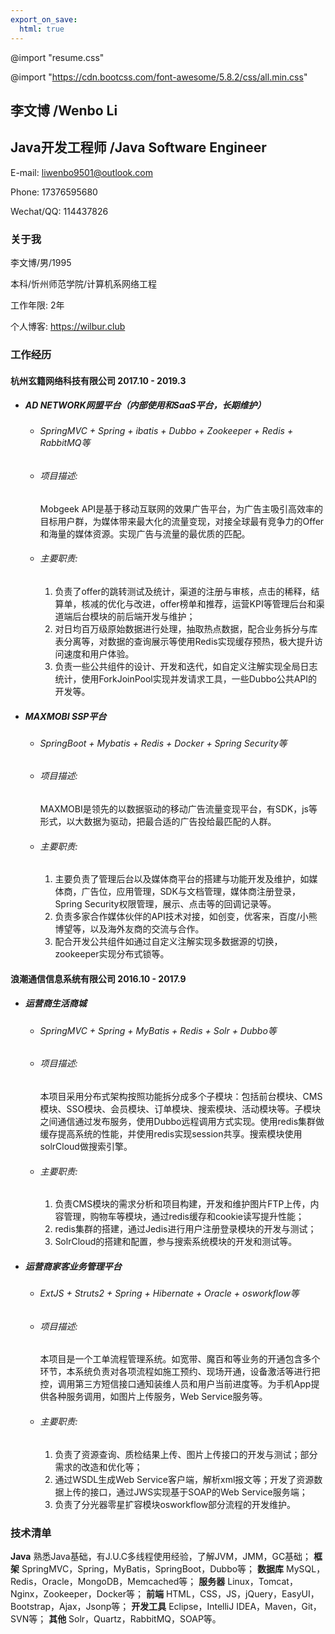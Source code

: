 ```yaml
---
export_on_save:
  html: true
---
```


@import "resume.css"

@import "https://cdn.bootcss.com/font-awesome/5.8.2/css/all.min.css"

<link href="https://fonts.googleapis.com/css?family=Noto+Sans+SC|Source+Code+Pro:500&display=swap&subset=chinese-simplified" rel="stylesheet">

## 李文博 <span class="titleEng">/Wenbo Li</span>
## Java开发工程师 <span class="titleEng">/Java Software Engineer</span>

<i class="fas fa-envelope"></i> E-mail: liwenbo9501@outlook.com

<i class="fas fa-phone"></i> Phone: 17376595680

<i class="fab fa-weixin"></i> Wechat/QQ: 114437826
### <i class="fas fa-tag"></i> 关于我
李文博/男/1995

本科/忻州师范学院/计算机系网络工程

工作年限: 2年

个人博客: <https://wilbur.club>

### <i class="fas fa-list"></i> 工作经历
#### 杭州玄籍网络科技有限公司 2017.10 - 2019.3
* ##### AD NETWORK网盟平台（内部使用和SaaS平台，长期维护）
    * ###### SpringMVC + Spring + ibatis + Dubbo + Zookeeper + Redis + RabbitMQ等
    * ###### 项目描述:
        Mobgeek API是基于移动互联网的效果广告平台，为广告主吸引高效率的目标用户群，为媒体带来最大化的流量变现，对接全球最有竞争力的Offer和海量的媒体资源。实现广告与流量的最优质的匹配。
    * ###### 主要职责:
        1. 负责了offer的跳转测试及统计，渠道的注册与审核，点击的稀释，结算单，核减的优化与改进，offer榜单和推荐，运营KPI等管理后台和渠道端后台模块的前后端开发与维护；
        2. 对日均百万级原始数据进行处理，抽取热点数据，配合业务拆分与库表分离等，对数据的查询展示等使用Redis实现缓存预热，极大提升访问速度和用户体验。
        3. 负责一些公共组件的设计、开发和迭代，如自定义注解实现全局日志统计，使用ForkJoinPool实现并发请求工具，一些Dubbo公共API的开发等。
* ##### MAXMOBI SSP平台
    * ###### SpringBoot + Mybatis + Redis + Docker + Spring Security等

    * ###### 项目描述:
        MAXMOBI是领先的以数据驱动的移动广告流量变现平台，有SDK，js等形式，以大数据为驱动，把最合适的广告投给最匹配的人群。
    * ###### 主要职责:
        1. 主要负责了管理后台以及媒体商平台的搭建与功能开发及维护，如媒体商，广告位，应用管理，SDK与文档管理，媒体商注册登录，Spring Security权限管理，展示、点击等的回调记录等。
        2. 负责多家合作媒体伙伴的API技术对接，如创变，优客来，百度/小熊博望等，以及海外友商的交流与合作。
        3. 配合开发公共组件如通过自定义注解实现多数据源的切换，zookeeper实现分布式锁等。

#### 浪潮通信信息系统有限公司 2016.10 - 2017.9
* ##### 运营商生活商城
    * ###### SpringMVC + Spring + MyBatis + Redis + Solr + Dubbo等
    * ###### 项目描述:
        本项目采用分布式架构按照功能拆分成多个子模块：包括前台模块、CMS模块、SSO模块、会员模块、订单模块、搜索模块、活动模块等。子模块之间通信通过发布服务，使用Dubbo远程调用方式实现。使用redis集群做缓存提高系统的性能，并使用redis实现session共享。搜索模块使用solrCloud做搜索引擎。
    * ###### 主要职责:
        1. 负责CMS模块的需求分析和项目构建，开发和维护图片FTP上传，内容管理，购物车等模块，通过redis缓存和cookie读写提升性能；
        2. redis集群的搭建，通过Jedis进行用户注册登录模块的开发与测试；
        3. SolrCloud的搭建和配置，参与搜索系统模块的开发和测试等。
* ##### 运营商家客业务管理平台
    * ###### ExtJS + Struts2 + Spring + Hibernate + Oracle + osworkflow等
    * ###### 项目描述:
        本项目是一个工单流程管理系统。如宽带、魔百和等业务的开通包含多个环节，本系统负责对各项流程如施工预约、现场开通，设备激活等进行把控，调用第三方短信接口通知装维人员和用户当前进度等。为手机App提供各种服务调用，如图片上传服务，Web Service服务等。
    * ###### 主要职责:
        1. 负责了资源查询、质检结果上传、图片上传接口的开发与测试；部分需求的改造和优化等；
        2. 通过WSDL生成Web Service客户端，解析xml报文等；开发了资源数据上传的接口，通过JWS实现基于SOAP的Web Service服务端；
        3. 负责了分光器零星扩容模块osworkflow部分流程的开发维护。

### <i class="fas fa-code"></i> 技术清单
<i class="fas fa-coffee"></i> **Java** 熟悉Java基础，有J.U.C多线程使用经验，了解JVM，JMM，GC基础；
<i class="fas fa-leaf"></i> **框架** SpringMVC，Spring，MyBatis，SpringBoot，Dubbo等；
<i class="fas fa-database"></i> **数据库** MySQL，Redis，Oracle，MongoDB，Memcached等；
<i class="fas fa-server"></i> **服务器** Linux，Tomcat，Nginx，Zookeeper，Docker等；
<i class="fas fa-laptop-code"></i> **前端** HTML，CSS，JS，jQuery，EasyUI，Bootstrap，Ajax，Jsonp等；
<i class="fas fa-wrench"></i> **开发工具** Eclipse，IntelliJ IDEA，Maven，Git，SVN等；
<i class="fas fa-code-branch"></i> **其他** Solr，Quartz，RabbitMQ，SOAP等。